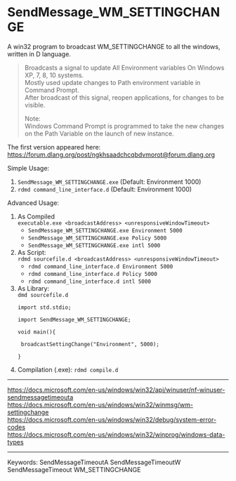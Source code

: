 # SendMessage_WM_SETTINGCHANGE
A win32 program to broadcast WM_SETTINGCHANGE to all the windows, written in D language.

> Broadcasts a signal to update All Environment variables On Windows XP, 7, 8, 10 systems.  
> Mostly used update changes to Path environment variable in Command Prompt.  
> After broadcast of this signal, reopen applications, for changes to be visible.  
> 
> Note:  
> Windows Command Prompt is programmed to take the new changes on the Path Variable on the launch of new instance.


The first version appeared here: https://forum.dlang.org/post/ngkhsaadchcqbdvmorot@forum.dlang.org

Simple Usage: 
1. `SendMessage_WM_SETTINGCHANGE.exe`  (Default: Environment 1000)
2. `rdmd command_line_interface.d`  (Default: Environment 1000)

Advanced Usage:  
1. As Compiled  
   `executable.exe <broadcastAddress> <unresponsiveWindowTimeout>`   
   * `SendMessage_WM_SETTINGCHANGE.exe Environment 5000`  
   * `SendMessage_WM_SETTINGCHANGE.exe Policy 5000`  
   * `SendMessage_WM_SETTINGCHANGE.exe intl 5000`
2. As Script:  
   `rdmd sourcefile.d <broadcastAddress> <unresponsiveWindowTimeout>`   
   * `rdmd command_line_interface.d Environment 5000`  
   * `rdmd command_line_interface.d Policy 5000`  
   * `rdmd command_line_interface.d intl 5000`  
2. As Library:  
   `dmd sourcefile.d`   
   ```
   import std.stdio;

   import SendMessage_WM_SETTINGCHANGE;

   void main(){

    broadcastSettingChange("Environment", 5000);

   }
   ```
1. Compilation (.exe):  `rdmd compile.d`  

---

https://docs.microsoft.com/en-us/windows/win32/api/winuser/nf-winuser-sendmessagetimeouta  
https://docs.microsoft.com/en-us/windows/win32/winmsg/wm-settingchange  
https://docs.microsoft.com/en-us/windows/win32/debug/system-error-codes  
https://docs.microsoft.com/en-us/windows/win32/winprog/windows-data-types

---
Keywords: SendMessageTimeoutA  SendMessageTimeoutW SendMessageTimeout WM_SETTINGCHANGE
